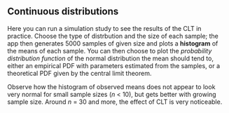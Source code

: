 ## Continuous distributions
Here you can run a simulation study to see the results of the CLT in practice. Choose the type of distrbution and the size of each sample; 
the app then generates 5000 samples of given size and plots a **histogram** of the means of each sample. You can then choose to plot the 
*probability distribution function* of the normal distribution the mean should tend to, either an empirical PDF with parameters estimated from the samples, 
or a theoretical PDF given by the central limit theorem. 

Observe how the histogram of observed means does not appear to look very normal for small sample sizes (*n* < 10), but gets better with growing
sample size. Around *n* = 30 and more, the effect of CLT is very noticeable.